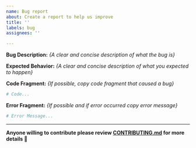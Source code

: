 ```yaml
---
name: Bug report
about: Create a report to help us improve
title: ''
labels: bug
assignees: ''

---
```


**Bug Description:**
*{A clear and concise description of what the bug is}*

**Expected Behavior:**
*{A clear and concise description of what you expected to happen}*

**Code Fragment:**
*{If possible, copy code fragment that caused a bug}*
```python
# Code...
```
**Error Fragment:**
*{If possible and if error occurred copy error message}*
```python
# Error Message...
```
----------------------------------------------------

**Anyone willing to contribute please review [CONTRIBUTING.md](https://github.com/CSenshi/Validator/blob/master/CONTRIBUTING.md) for more details :100:**
